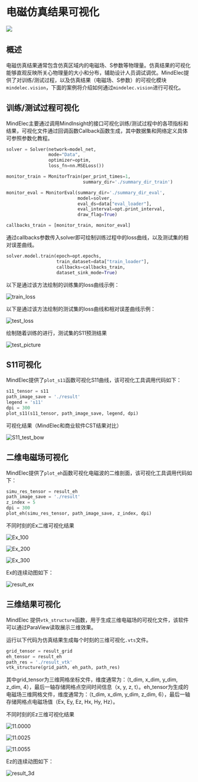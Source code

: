 # 电磁仿真结果可视化

<a href="https://gitee.com/mindspore/docs/blob/master/docs/mindelec/docs/source_zh_cn/visualization.md" target="_blank"><img src="https://mindspore-website.obs.cn-north-4.myhuaweicloud.com/website-images/r2.0/resource/_static/logo_source.png"></a>&nbsp;&nbsp;

## 概述

电磁仿真结果通常包含仿真区域内的电磁场、S参数等物理量。仿真结果的可视化能够直观反映所关心物理量的大小和分布，辅助设计人员调试调优。MindElec提供了对训练/测试过程，以及仿真结果（电磁场、S参数）的可视化模块`mindelec.vision`，下面的案例将介绍如何通过`mindelec.vision`进行可视化。

## 训练/测试过程可视化

MindElec主要通过调用MindInsight的接口可视化训练/测试过程中的各项指标和结果，可视化文件通过回调函数Callback函数生成，其中数据集和网络定义具体可参照参数化教程。

```python
solver = Solver(network=model_net,
                mode="Data",
                optimizer=optim,
                loss_fn=nn.MSELoss())

monitor_train = MonitorTrain(per_print_times=1,
                             summary_dir='./summary_dir_train')

monitor_eval = MonitorEval(summary_dir='./summary_dir_eval',
                           model=solver,
                           eval_ds=data["eval_loader"],
                           eval_interval=opt.print_interval,
                           draw_flag=True)

callbacks_train = [monitor_train, monitor_eval]
```

通过callbacks参数传入solver即可绘制训练过程中的loss曲线，以及测试集的相对误差曲线。

```python
solver.model.train(epoch=opt.epochs,
                   train_dataset=data["train_loader"],
                   callbacks=callbacks_train,
                   dataset_sink_mode=True)
```

以下是通过该方法绘制的训练集的loss曲线示例：

![train_loss](./images/visualization/train_test/train_loss.jpg)

以下是通过该方法绘制的测试集的loss曲线和相对误差曲线示例：

![test_loss](./images/visualization/train_test/test_loss.jpg)

绘制随着训练的进行，测试集的S11预测结果

![test_picture](./images/visualization/train_test/test_picture.JPG)

## S11可视化

MindElec提供了`plot_s11`函数可视化S11曲线，该可视化工具调用代码如下：

```python
s11_tensor = s11
path_image_save = './result'
legend = 's11'
dpi = 300
plot_s11(s11_tensor, path_image_save, legend, dpi)
```

可视化结果（MindElec和商业软件CST结果对比）

![S11_test_bow](./images/visualization/2D/S11_test_bow.jpg)

## 二维电磁场可视化

MindElec提供了`plot_eh`函数可视化电磁波的二维剖面，该可视化工具调用代码如下：

```python
simu_res_tensor = result_eh
path_image_save = './result'
z_index = 5
dpi = 300
plot_eh(simu_res_tensor, path_image_save, z_index, dpi)
```

不同时刻的Ex二维可视化结果

![Ex_100](./images/visualization/2D/Ex/Ex_100.jpg)

![Ex_200](./images/visualization/2D/Ex/Ex_200.jpg)

![Ex_300](./images/visualization/2D/Ex/Ex_300.jpg)

Ex的连续动图如下：

![result_ex](./images/visualization/2D/result_ex.gif)

## 三维结果可视化

MindElec 提供`vtk_structure`函数，用于生成三维电磁场的可视化文件，该软件可以通过ParaView读取展示三维效果。

运行以下代码为仿真结果生成每个时刻的三维可视化`.vts`文件。

```python
grid_tensor = result_grid
eh_tensor = result_eh
path_res = './result_vtk'
vtk_structure(grid_path, eh_path, path_res)
```

其中grid_tensor为三维网格坐标文件，维度通常为：（t_dim, x_dim, y_dim, z_dim, 4），最后一轴存储网格点空间时间信息（x, y, z, t）。eh_tensor为生成的电磁场三维网格文件，维度通常为：（t_dim, x_dim, y_dim, z_dim, 6），最后一轴存储网格点电磁场值（Ex, Ey, Ez, Hx, Hy, Hz）。

不同时刻的Ez三维可视化结果

![11.0000](./images/visualization/3D/Ez_paraview/11.0000.png)

![11.0025](./images/visualization/3D/Ez_paraview/11.0025.png)

![11.0055](./images/visualization/3D/Ez_paraview/11.0055.png)

Ez的连续动图如下：

![result_3d](./images/visualization/3D/result.gif)
